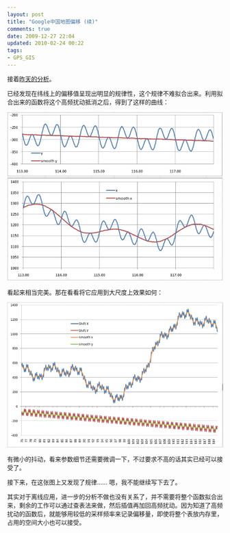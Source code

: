 ```yaml
---
layout: post
title: "Google中国地图偏移 (续)"
comments: true
date: 2009-12-27 22:04
updated: 2010-02-24 00:22
tags:
- GPS_GIS
---
```

接着[昨天的分析](/2009/12/26/Google-China-Map-offset-1/)。

已经发现在纬线上的偏移值呈现出明显的规律性，这个规律不难拟合出来。利用拟合出来的函数将这个高频扰动抵消之后，得到了这样的曲线：

![](/attachments/2009/12/4382498800_1bc9e586dd_o.jpg)

看起来相当完美。那在看看将它应用到大尺度上效果如何：

![](/attachments/2009/12/4381740587_73cd1113fd_o.jpg)

有微小的抖动，看来参数细节还需要微调一下，不过要求不高的话其实已经可以接受了。

接下来，在这张图上又发现了规律…… 嗯，我不能继续写下去了。

其实对于离线应用，进一步的分析不做也没有关系了，并不需要将整个函数拟合出来，剩余的工作可以通过查表法来做，然后插值再加回高频扰动。因为知道了高频扰动的函数后，就能够用较低的采样频率来记录偏移量，即使将整个表放内存里，占用的空间大小也可以接受。
